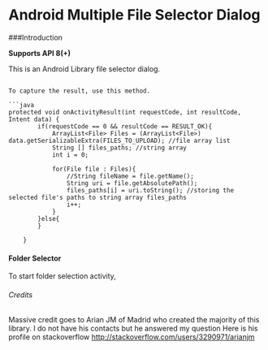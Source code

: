 # Android Multiple File Selector Dialog



###Introduction

**Supports API 8(+)**

This is an Android Library file selector dialog.






```

To capture the result, use this method.

```java
protected void onActivityResult(int requestCode, int resultCode, Intent data) {
        if(requestCode == 0 && resultCode == RESULT_OK){
            ArrayList<File> Files = (ArrayList<File>) data.getSerializableExtra(FILES_TO_UPLOAD); //file array list
            String [] files_paths; //string array
            int i = 0;

            for(File file : Files){
                //String fileName = file.getName();
                String uri = file.getAbsolutePath();
                files_paths[i] = uri.toString(); //storing the selected file's paths to string array files_paths
                i++;
            }
        }else{
        }

	}

```

#### Folder Selector

To start folder selection activity,



###### Credits
Massive credit goes to Arian JM of Madrid who created the majority of this library. I do not have his contacts but he answered my question
Here is his profile on stackoverflow http://stackoverflow.com/users/3290971/arianjm
